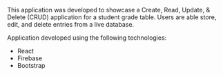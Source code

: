 This application was developed to showcase a Create, Read, Update, & Delete (CRUD) application for a student grade table. Users are able store, edit, and delete entries from a live database.

Application developed using the following technologies:

* React
* Firebase
* Bootstrap